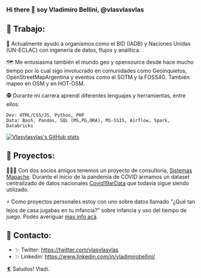 ### Hi there 👋 soy Vladimiro Bellini, @vlasvlasvlas


## 🖤 Trabajo:

👷 Actualmente ayudo a organismos como el BID (IADB) y Naciones Unidas (UN-ECLAC) con ingenería de datos, flujos y analítica.

🗺️ Me entusiasma también el mundo geo y opensource desde hace mucho tiempo por lo cual sigo involucrado en comunidades como Geoinquietos, OpenStreetMapArgentina y eventos como el SOTM y la FOSS4G. También mapeo en OSM y en HOT-OSM.

🕵 Durante mi carrera aprendí diferentes lenguajes y herramientas, entre ellos:

    Dev: HTML/CSS/JS, Python, PHP
    Data: Bash, Pandas, SQL (MS,PG,ORA), MS-SSIS, Airflow, Spark, Databricks

[![Vlasvlasvlas's GitHub stats](https://github-readme-stats.vercel.app/api?username=vlasvlasvlas)](https://github.com/vlasvlasvlas/github-readme-stats)

## 🖤 Proyectos:

🧑‍🤝‍🧑 Con dos socios amigos tenemos un proyecto de consultoría, [Sistemas Mapache](https://smapache.com.ar/es/). Durante el inicio de la pandemia de COVID armamos un dataset centralizado de datos nacionales [Covid19arData](https://github.com/SistemasMapache/Covid19arData) que todavía sigue siendo utilizado.

⚡ Como proyectos personales estoy con uno sobre datos llamado "¿Qué tan lejos de casa jugabas en tu infancia?" sobre infancia y uso del tiempo de juego. Podés averiguar [mas info acá](https://docs.google.com/presentation/d/1XfjQMdxnnz40Aikc4xpt4Pp-f9n-UbhznH3oxzN4lBE/edit?usp=sharing). 

## 🖤 Contacto: 
* ✨ Twitter: https://twitter.com/vlasvlasvlas
* ✨ Linkedin: https://www.linkedin.com/in/vladimirobellini/

🏄 Saludos! Vladi.
